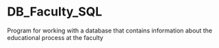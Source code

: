 # DB_Faculty_SQL
Program for working with a database that contains information about the educational process at the faculty
